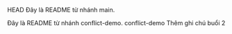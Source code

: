 HEAD
Đây là README từ nhánh main.

Đây là README từ nhánh conflict-demo.
conflict-demo
Thêm ghi chú buổi 2
